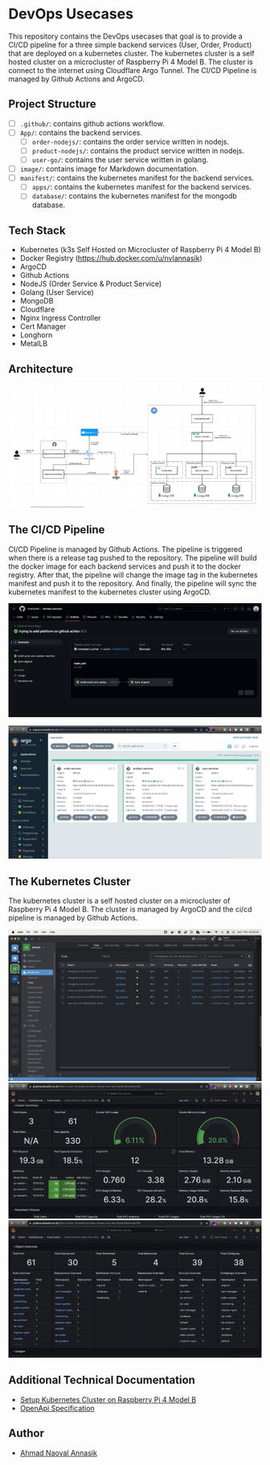 # DevOps Usecases

This repository contains the DevOps usecases that goal is to provide a CI/CD pipeline for a three simple backend services (User, Order, Product) that are deployed on a kubernetes cluster. The kubernetes cluster is a self hosted cluster on a microcluster of Raspberry Pi 4 Model B. The cluster is connect to the internet using Cloudflare Argo Tunnel. The CI/CD Pipeline is managed by Github Actions and ArgoCD.

## Project Structure

- [ ] `.github/`: contains github actions workflow.
- [ ] `App/`: contains the backend services.
  - [ ] `order-nodejs/`: contains the order service written in nodejs.
  - [ ] `product-nodejs/`: contains the product service written in nodejs.
  - [ ] `user-go/`: contains the user service written in golang.
- [ ] `image/`: contains image for Markdown documentation.
- [ ] `manifest/`: contains the kubernetes manifest for the backend services.
  - [ ] `apps/`: contains the kubernetes manifest for the backend services.
  - [ ] `database/`: contains the kubernetes manifest for the mongodb database.

## Tech Stack

- Kubernetes (k3s Self Hosted on Microcluster of Raspberry Pi 4 Model B)
- Docker Registry (https://hub.docker.com/u/nvlannasik)
- ArgoCD
- Github Actions
- NodeJS (Order Service & Product Service)
- Golang (User Service)
- MongoDB
- Cloudflare
- Nginx Ingress Controller
- Cert Manager
- Longhorn
- MetalLB

## Architecture

![](/image/architecture.png)

## The CI/CD Pipeline

CI/CD Pipeline is managed by Github Actions. The pipeline is triggered when there is a release tag pushed to the repository. The pipeline will build the docker image for each backend services and push it to the docker registry. After that, the pipeline will change the image tag in the kubernetes manifest and push it to the repository. And finally, the pipeline will sync the kubernetes manifest to the kubernetes cluster using ArgoCD.

![Github Action](/image/github-action.png)

![ArgoCD](/image/argocd.png)

## The Kubernetes Cluster

The kubernetes cluster is a self hosted cluster on a microcluster of Raspberry Pi 4 Model B. The cluster is managed by ArgoCD and the ci/cd pipeline is managed by Github Actions.

![Kubernetes Cluster](/image/kubernetes.png)
![Kubernetes Cluster](/image/kubernetes-cluster-summary.png)
![Kubernetes Cluster](/image/kubernetes-object-overview.png)

## Additional Technical Documentation

- [Setup Kubernetes Cluster on Raspberry Pi 4 Model B](https://github.com/nvlannasik/microcluster-k3s-documentation)
- [OpenApi Specification](https://openapi.annasik.my.id)

## Author

- [Ahmad Naoval Annasik](https://github.com/nvlannasik)
